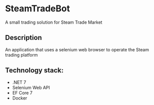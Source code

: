 # SteamTradeBot
A small trading solution for Steam Trade Market

## Description
An application that uses a selenium web browser to operate the Steam trading platform

## Technology stack:
* .NET 7
* Selenium Web API
* EF Core 7
* Docker
